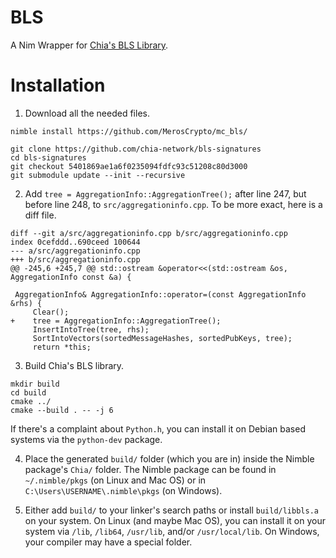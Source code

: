 # BLS

A Nim Wrapper for [Chia's BLS Library](https://github.com/chia-network/bls-signatures).

# Installation

1) Download all the needed files.
```
nimble install https://github.com/MerosCrypto/mc_bls/

git clone https://github.com/chia-network/bls-signatures
cd bls-signatures
git checkout 5401869ae1a6f0235094fdfc93c51208c80d3000
git submodule update --init --recursive
```

2) Add `tree = AggregationInfo::AggregationTree();` after line 247, but before line 248, to `src/aggregationinfo.cpp`. To be more exact, here is a diff file.
```
diff --git a/src/aggregationinfo.cpp b/src/aggregationinfo.cpp
index 0cefddd..690ceed 100644
--- a/src/aggregationinfo.cpp
+++ b/src/aggregationinfo.cpp
@@ -245,6 +245,7 @@ std::ostream &operator<<(std::ostream &os, AggregationInfo const &a) {

 AggregationInfo& AggregationInfo::operator=(const AggregationInfo &rhs) {
     Clear();
+    tree = AggregationInfo::AggregationTree();
     InsertIntoTree(tree, rhs);
     SortIntoVectors(sortedMessageHashes, sortedPubKeys, tree);
     return *this;
 ```

3) Build Chia's BLS library.
```
mkdir build
cd build
cmake ../
cmake --build . -- -j 6
```
If there's a complaint about `Python.h`, you can install it on Debian based systems via the `python-dev` package.

4) Place the generated `build/` folder (which you are in) inside the Nimble package's `Chia/` folder. The Nimble package can be found in `~/.nimble/pkgs` (on Linux and Mac OS) or in `C:\Users\USERNAME\.nimble\pkgs` (on Windows).

5) Either add `build/` to your linker's search paths or install `build/libbls.a` on your system. On Linux (and maybe Mac OS), you can install it on your system via `/lib`, `/lib64`, `/usr/lib`, and/or `/usr/local/lib`. On Windows, your compiler may have a special folder.
